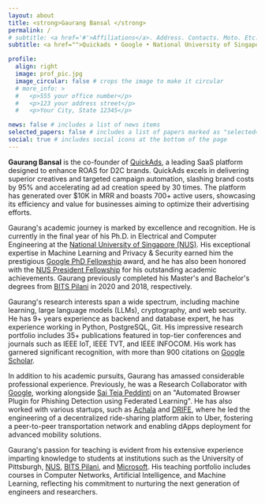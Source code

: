 ```yaml
---
layout: about
title: <strong>Gaurang Bansal </strong> 
permalink: /
# subtitle: <a href='#'>Affiliations</a>. Address. Contacts. Moto. Etc.
subtitle: <a href="">Quickads • Google • National University of Singapore </a>

profile:
  align: right
  image: prof_pic.jpg
  image_circular: false # crops the image to make it circular
  # more_info: >
  #   <p>555 your office number</p>
  #   <p>123 your address street</p>
  #   <p>Your City, State 12345</p>

news: false # includes a list of news items
selected_papers: false # includes a list of papers marked as "selected={true}"
social: true # includes social icons at the bottom of the page
---
```

**Gaurang Bansal** is the co-founder of [QuickAds](https://www.quickads.ai/), a leading SaaS platform designed to enhance ROAS for D2C brands. QuickAds excels in delivering superior creatives and targeted campaign automation, slashing brand costs by 95% and accelerating ad ad creation speed by 30 times. The platform has generated over $10K in MRR and boasts 700+ active users, showcasing its efficiency and value for businesses aiming to optimize their advertising efforts.

Gaurang's academic journey is marked by excellence and recognition. He is currently in the final year of his Ph.D. in Electrical and Computer Engineering at the [National University of Singapore (NUS)](https://nus.edu.sg). His exceptional expertise in Machine Learning and Privacy & Security earned him the prestigious [Google PhD Fellowship](https://research.google/outreach/phd-fellowship/recipients) award, and he has also been honored with the [NUS President Fellowship](https://cde.nus.edu.sg/ece/graduate/scholarship-financial-support) for his outstanding academic achievements. Gaurang previously completed his Master's and Bachelor's degrees from [BITS Pilani](https://www.bits-pilani.ac.in) in 2020 and 2018, respectively.

Gaurang's research interests span a wide spectrum, including machine learning, large language models (LLMs), cryptography, and web security. He has 9+ years experience as backend and database expert, he has experience working in Python, PostgreSQL, Git.  His impressive research portfolio includes 35+ publications featured in top-tier conferences and journals such as IEEE IoT, IEEE TVT, and IEEE INFOCOM. His work has garnered significant recognition, with more than 900 citations on [Google Scholar](https://scholar.google.com/citations?user=A-t6Ds8AAAAJ&hl=en&oi=ao).

In addition to his academic pursuits, Gaurang has amassed considerable professional experience. Previously, he was a Research Collaborator with [Google](https://about.google/intl/ALL_in), working alongside [Sai Teja Peddinti](https://sites.google.com/site/psaiteja/home) on an "Automated Browser Plugin for Phishing Detection using Federated Learning". He has also worked with various startups, such as [Achala](https://www.drife.io) and [DRIFE](https://www.drife.io), where he led the engineering of a decentralized ride-sharing platform akin to Uber, fostering a peer-to-peer transportation network and enabling dApps deployment for advanced mobility solutions.

Gaurang's passion for teaching is evident from his extensive experience imparting knowledge to students at institutions such as the University of Pittsburgh, [NUS](https://nus.edu.sg), [BITS Pilani](https://www.bits-pilani.ac.in), and [Microsoft](https://www.microsoft.com). His teaching portfolio includes courses in Computer Networks, Artificial Intelligence, and Machine Learning, reflecting his commitment to nurturing the next generation of engineers and researchers.

<!-- Write your biography here. Tell the world about yourself. Link to your favorite [subreddit](http://reddit.com). You can put a picture in, too. The code is already in, just name your picture `prof_pic.jpg` and put it in the `img/` folder.

Put your address / P.O. box / other info right below your picture. You can also disable any of these elements by editing `profile` property of the YAML header of your `_pages/about.md`. Edit `_bibliography/papers.bib` and Jekyll will render your [publications page](/al-folio/publications/) automatically.

Link to your social media connections, too. This theme is set up to use [Font Awesome icons](https://fontawesome.com/) and [Academicons](https://jpswalsh.github.io/academicons/), like the ones below. Add your Facebook, Twitter, LinkedIn, Google Scholar, or just disable all of them. -->

